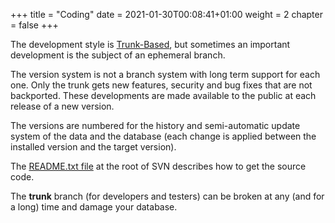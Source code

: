+++
title = "Coding"
date = 2021-01-30T00:08:41+01:00
weight = 2
chapter = false
+++


The development style is [Trunk-Based](https://trunkbaseddevelopment.com/),
but sometimes an important development is the subject of an ephemeral branch.

The version system is not a branch system with long term support for
each one.  Only the trunk gets new features, security and bug fixes that
are not backported.  These developments are made available to the public
at each release of a new version.

The versions are numbered for the history and semi-automatic update
system of the data and the database (each change is applied between the installed
version and the target version).

The [README.txt file](https://sourceforge.net/p/wikindx/svn/HEAD/tree/) at the root of SVN describes how to get the source code.

The __trunk__ branch (for developers and testers) can be broken at any
(and for a long) time and damage your database.
